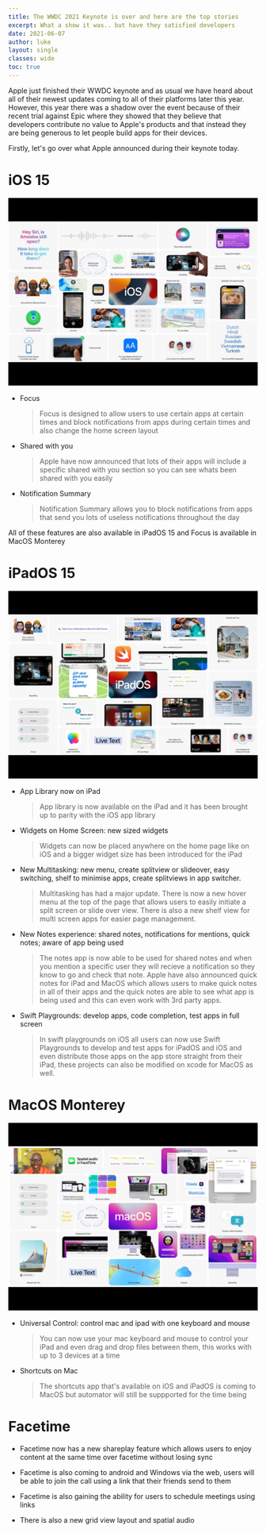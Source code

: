 ```yaml
---
title: The WWDC 2021 Keynote is over and here are the top stories
excerpt: What a show it was.. but have they satisfied developers
date: 2021-06-07
author: luke
layout: single
classes: wide
toc: true
---
```



Apple just finished their WWDC keynote and as usual we have heard about all of their newest updates coming to all of their platforms later this year. However, this year there was a shadow over the event because of their recent trial against Epic where they showed that they believe that developers contribute no value to Apple's products and that instead they are being generous to let people build apps for their devices.

Firstly, let's go over what Apple announced during their keynote today.



# iOS 15

![iOS feature spread](/assets/images/iOS15/FeatureSpread.jpg)

- Focus

    > Focus is designed to allow users to use certain apps at certain times and block notifications from apps during certain times and also change the home screen layout 
 
- Shared with you

    > Apple have now announced that lots of their apps will include a specific shared with you section so you can see whats been shared with you easily

- Notification Summary

    > Notification Summary allows you to block notifications from apps that send you lots of useless notifications throughout the day

All of these features are also available in iPadOS 15 and Focus is available in MacOS Monterey

# iPadOS 15

![alt](/assets/images/iPadOS15/Featurespread.jpg)

- App Library now on iPad

    >  App library is now available on the iPad and it has been brought up to parity with the iOS app library
 
- Widgets on Home Screen: new sized widgets

    > Widgets can now be placed anywhere on the home page like on iOS and a bigger widget size has been introduced for the iPad

- New Multitasking: new menu, create splitview or slideover, easy switching, shelf to minimise apps, create splitviews in app switcher.

    > Multitasking has had a major update. There is now a new hover menu at the top of the page that allows users to easily initiate a split screen or slide over view. There is also a new shelf view for multi screen apps for easier page management.
 
- New Notes experience: shared notes, notifications for mentions, quick notes; aware of app being used

     > The notes app is now able to be used for shared notes and when you mention a specific user they will recieve a notification so they know to go and check that note. Apple have also announced quick notes for iPad and MacOS which allows users to make quick notes in all of their apps and the quick notes are able to see what app is being used and this can even work with 3rd party apps.

- Swift Playgrounds: develop apps, code completion, test apps in full screen

    > In swift playgrounds on iOS all users can now use Swift Playgrounds to develop and test apps for iPadOS and iOS and even distribute those apps on the app store straight from their iPad, these projects can also be modified on xcode for MacOS as well.


# MacOS Monterey

![MacOS Feature Spread](/assets/images/MacOSMonterey/FeatureSpread.jpg)

- Universal Control: control mac and ipad with one keyboard and mouse

    > You can now use your mac keyboard and mouse to control your iPad and even drag and drop files between them, this works with up to 3 devices at a time
 
- Shortcuts on Mac

    > The shortcuts app that's available on iOS and iPadOS is coming to MacOS but automator will still be suppported for the time being

# Facetime

- Facetime now has a new shareplay feature which allows users to enjoy content at the same time over facetime without losing sync
 
- Facetime is also coming to android and Windows via the web, users will be able to join the call using a link that their friends send to them

- Facetime is also gaining the ability for users to schedule meetings using links 

- There is also a new grid view layout and spatial audio  

